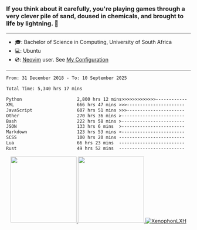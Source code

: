 ### If you think about it carefully, you're playing games through a very clever pile of sand, doused in chemicals, and brought to life by lightning.  👋

-------------------------------------------------------------------------------------------------------

- 🎓: Bachelor of Science in Computing, University of South Africa
- 💻: Ubuntu
- 💿: [Neovim](https://github.com/neovim/neovim) user. See [My Configuration](https://github.com/XenophonLXH/xenovim)

-------------------------------------------------------------------------------------------------------

<!--START_SECTION:waka-->

```txt
From: 31 December 2018 - To: 10 September 2025

Total Time: 5,340 hrs 17 mins

Python                     2,800 hrs 12 mins>>>>>>>>>>>>>------------   52.44 %
XML                        666 hrs 47 mins >>>----------------------   12.49 %
JavaScript                 607 hrs 51 mins >>>----------------------   11.38 %
Other                      270 hrs 36 mins >------------------------   05.07 %
Bash                       222 hrs 58 mins >------------------------   04.18 %
JSON                       133 hrs 6 mins  >------------------------   02.49 %
Markdown                   123 hrs 53 mins >------------------------   02.32 %
SCSS                       100 hrs 20 mins -------------------------   01.88 %
Lua                        66 hrs 23 mins  -------------------------   01.24 %
Rust                       49 hrs 52 mins  -------------------------   00.93 %
```

<!--END_SECTION:waka-->


<p align="center">
    <a href="https://github.com/XenophonLXH">
        <img height="180em" src="https://github-readme-stats-eight-theta.vercel.app/api?username=XenophonLXH&show_icons=true&theme=algolia&include_all_commits=true&count_private=true"/>
        <img height="180em" src="https://github-readme-stats-eight-theta.vercel.app/api/top-langs/?username=XenophonLXH&layout=compact&langs_count=8&theme=algolia"/>
        <img align="center" src="https://github-readme-streak-stats.herokuapp.com/?user=XenophonLXH&theme=algolia" alt="XenophonLXH" />
    </a>
</p>
